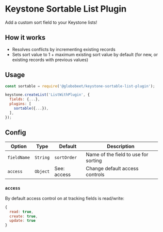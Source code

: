 # Keystone Sortable List Plugin

Add a custom sort field to your Keystone lists!

## How it works

- Resolves conflicts by incrementing existing records
- Sets sort value to 1 + maximum existing sort value by default (for new, or existing records with previous values)

## Usage

```js
const sortable = require('@globobeet/keystone-sortable-list-plugin');

keystone.createList('ListWithPlugin', {
  fields: {...},
  plugins: [
    sortable({...}),
  ],
});
```

## Config

| Option      | Type     | Default     | Description                          |
| ----------- | -------- | ----------- | ------------------------------------ |
| `fieldName` | `String` | `sortOrder` | Name of the field to use for sorting |
| `access`    | `Object` | See: access | Change default access controls       |

### `access`

By default access control on at tracking fields is read/write:

```javascript allowCopy=false showLanguage=false
{
  read: true,
  create: true,
  update: true
}
```
